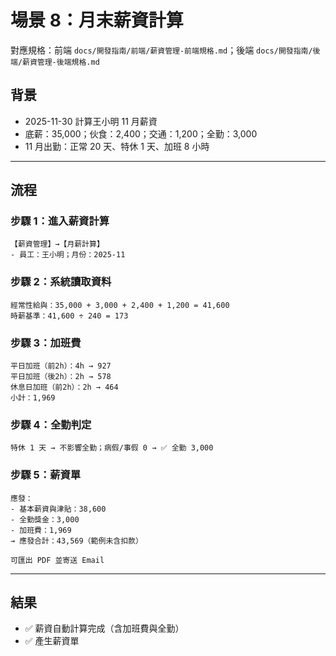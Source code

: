 # 場景 8：月末薪資計算

對應規格：前端 `docs/開發指南/前端/薪資管理-前端規格.md`；後端 `docs/開發指南/後端/薪資管理-後端規格.md`

## 背景
- 2025-11-30 計算王小明 11 月薪資
- 底薪：35,000；伙食：2,400；交通：1,200；全勤：3,000
- 11 月出勤：正常 20 天、特休 1 天、加班 8 小時

---

## 流程

### 步驟 1：進入薪資計算
```
【薪資管理】→【月薪計算】
- 員工：王小明；月份：2025-11
```

### 步驟 2：系統讀取資料
```
經常性給與：35,000 + 3,000 + 2,400 + 1,200 = 41,600
時薪基準：41,600 ÷ 240 = 173
```

### 步驟 3：加班費
```
平日加班（前2h）：4h → 927
平日加班（後2h）：2h → 578
休息日加班（前2h）：2h → 464
小計：1,969
```

### 步驟 4：全勤判定
```
特休 1 天 → 不影響全勤；病假/事假 0 → ✅ 全勤 3,000
```

### 步驟 5：薪資單
```
應發：
- 基本薪資與津貼：38,600
- 全勤獎金：3,000
- 加班費：1,969
→ 應發合計：43,569（範例未含扣款）

可匯出 PDF 並寄送 Email
```

---

## 結果
- ✅ 薪資自動計算完成（含加班費與全勤）
- ✅ 產生薪資單
